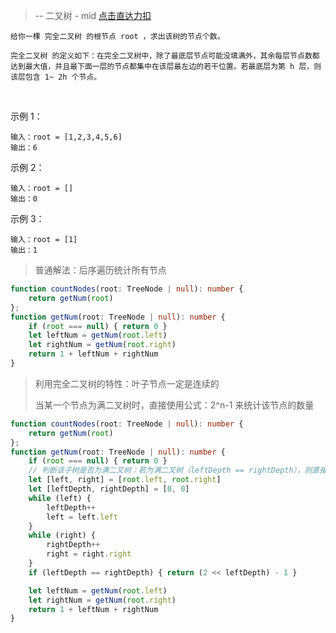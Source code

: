 > -- 二叉树 - mid
> [点击直达力扣](https://leetcode.cn/problems/count-complete-tree-nodes/submissions/386570440/)

    给你一棵 完全二叉树 的根节点 root ，求出该树的节点个数。
    
    完全二叉树 的定义如下：在完全二叉树中，除了最底层节点可能没填满外，其余每层节点数都达到最大值，并且最下面一层的节点都集中在该层最左边的若干位置。若最底层为第 h 层，则该层包含 1~ 2h 个节点。

 

示例 1：

    输入：root = [1,2,3,4,5,6]
    输出：6

示例 2：

    输入：root = []
    输出：0

示例 3：
    
    输入：root = [1]
    输出：1

> 普通解法：后序遍历统计所有节点

```ts
function countNodes(root: TreeNode | null): number {
    return getNum(root)
};
function getNum(root: TreeNode | null): number {
    if (root === null) { return 0 }
    let leftNum = getNum(root.left)
    let rightNum = getNum(root.right)
    return 1 + leftNum + rightNum
}
```

> 利用完全二叉树的特性：叶子节点一定是连续的 
> 
> 当某一个节点为满二叉树时，直接使用公式：2^n-1 来统计该节点的数量

```ts
function countNodes(root: TreeNode | null): number {
    return getNum(root)
};
function getNum(root: TreeNode | null): number {
    if (root === null) { return 0 }
    // 判断该子树是否为满二叉树：若为满二叉树（leftDepth == rightDepth），则直接使用公式返回结果，不需要遍历所有节点统计数量
    let [left, right] = [root.left, root.right]
    let [leftDepth, rightDepth] = [0, 0]
    while (left) {
        leftDepth++
        left = left.left
    }
    while (right) {
        rightDepth++
        right = right.right
    }
    if (leftDepth == rightDepth) { return (2 << leftDepth) - 1 }

    let leftNum = getNum(root.left)
    let rightNum = getNum(root.right)
    return 1 + leftNum + rightNum
}
```